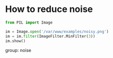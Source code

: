 # How to reduce noise

```python
from PIL import Image

im = Image.open('/var/www/examples/noisy.png')
im = im.filter(ImageFilter.MinFilter(3))
im.show()
```


group: noise


